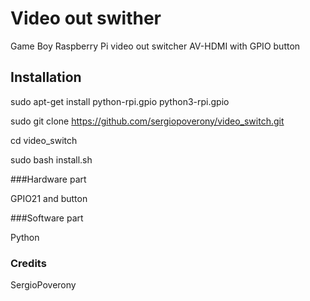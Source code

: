 # Video out swither

Game Boy Raspberry Pi video out switcher AV-HDMI with GPIO button

## Installation
sudo apt-get install python-rpi.gpio python3-rpi.gpio

sudo git clone https://github.com/sergiopoverony/video_switch.git 

cd video_switch

sudo bash install.sh



###Hardware part

GPIO21 and button


###Software part

Python


### Credits
SergioPoverony
